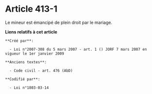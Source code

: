 # Article 413-1

Le mineur est émancipé de plein droit par le mariage.

**Liens relatifs à cet article**

	**Créé par**:

	  - Loi n°2007-308 du 5 mars 2007 - art. 1 () JORF 7 mars 2007 en vigueur le 1er janvier 2009

	**Anciens textes**:

	  - Code civil - art. 476 (AbD)

	**Codifié par**:

	  - Loi n°1803-03-14
